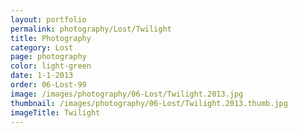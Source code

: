 ```yaml
---
layout: portfolio
permalink: photography/Lost/Twilight
title: Photography
category: Lost
page: photography
color: light-green
date: 1-1-2013
order: 06-Lost-99
image: /images/photography/06-Lost/Twilight.2013.jpg
thumbnail: /images/photography/06-Lost/Twilight.2013.thumb.jpg
imageTitle: Twilight
---
```

